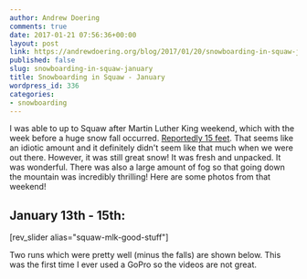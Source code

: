 ```yaml
---
author: Andrew Doering
comments: true
date: 2017-01-21 07:56:36+00:00
layout: post
link: https://andrewdoering.org/blog/2017/01/20/snowboarding-in-squaw-january/
published: false
slug: snowboarding-in-squaw-january
title: Snowboarding in Squaw - January
wordpress_id: 336
categories:
- snowboarding
---
```


I was able to up to Squaw after Martin Luther King weekend, which with the week before a huge snow fall occurred. [Reportedly 15 feet](http://squawalpine.com/explore/blog/15-feet-snow-squaw-valley-alpine-meadows-breaks-45-year-historic-record-january?season=winter). That seems like an idiotic amount and it definitely didn't seem like that much when we were out there. However, it was still great snow! It was fresh and unpacked. It was wonderful. There was also a large amount of fog so that going down the mountain was incredibly thrilling! Here are some photos from that weekend!



## January 13th - 15th:



[rev_slider alias="squaw-mlk-good-stuff"]

Two runs which were pretty well (minus the falls) are shown below. This was the first time I ever used a GoPro so the videos are not great.






